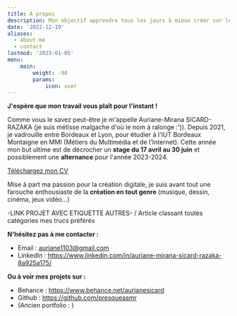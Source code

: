 ```yaml
---
title: A propos
description: Mon objectif apprendre tous les jours à mieux créer sur le web. 
date: '2022-12-19'
aliases:
  - about-me
  - contact
lastmod: '2023-01-05'
menu:
    main: 
        weight: -90
        params:
            icon: user
---
```


**J'espère que mon travail vous plaît pour l'instant !**

Comme vous le savez peut-être je m'appelle Auriane-Mirana SICARD-RAZAKA (je suis métisse malgache d'où le nom à ralonge :')).
Depuis 2021, je vadrouille entre Bordeaux et Lyon, pour étudier à l'IUT Bordeaux Montaigne en MMI (Métiers du Multimédia et de l'Internet). Cette année mon but ultime est de décrocher un **stage du 17 avril au 30 juin** et possiblement une **alternance** pour l'année 2023-2024. 

[Téléchargez mon CV](CV.pdf)

Mise à part ma passion pour la création digitale, je suis avant tout une farouche enthousiaste de la **création en tout genre** (musique, dessin, cinéma, jeux vidéo...)

-LINK PROJET AVEC ETIQUETTE AUTRES- / Article classant toutes catégories mes trucs préférés

**N'hésitez pas à me contacter  :**

* Email : auriane1103@gmail.com
* LinkedIn : https://www.linkedin.com/in/auriane-mirana-sicard-razaka-8a925a175/

**Ou à voir mes projets sur :**

* Behance : https://www.behance.net/aurianesicard
* Github : https://github.com/presqueasmr
* (Ancien portfolio : )



